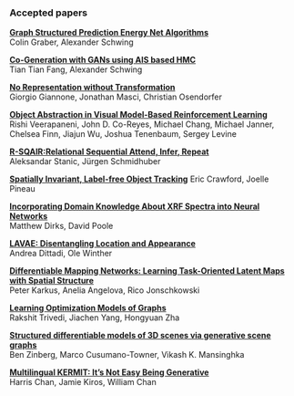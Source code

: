 ### Accepted papers

<a href="/img/PGR001.pdf" class="image fit"><b>Graph Structured Prediction Energy Net Algorithms</b></a>  
Colin Graber, Alexander Schwing

<a href="/img/PGR005.pdf" class="image fit"><b>Co-Generation with GANs using AIS based HMC</b></a>  
Tian Tian Fang, Alexander Schwing

<a href="/img/PGR007.pdf" class="image fit"><b>No Representation without Transformation</b></a>  
Giorgio Giannone, Jonathan Masci, Christian Osendorfer

<a href="/img/PGR008.pdf" class="image fit"><b>Object Abstraction in Visual Model-Based
Reinforcement Learning</b></a>  
Rishi Veerapaneni, John D. Co-Reyes, Michael Chang, Michael Janner, Chelsea Finn, Jiajun Wu, Joshua Tenenbaum, Sergey Levine

<a href="/img/PGR0011.pdf" class="image fit"><b>R-SQAIR:Relational Sequential Attend, Infer, Repeat</b></a>  
Aleksandar Stanic, Jürgen Schmidhuber

<a href="/img/PGR0016.pdf" class="image fit"><b>Spatially Invariant, Label-free Object Tracking</b></a>
Eric Crawford, Joelle Pineau

<a href="/img/PGR0017.pdf" class="image fit"><b>Incorporating Domain Knowledge About XRF
Spectra into Neural Networks</b></a>  
Matthew Dirks, David Poole

<a href="/img/PGR0018.pdf" class="image fit"><b>LAVAE: Disentangling Location and Appearance</b></a>  
Andrea Dittadi, Ole Winther

<a href="/img/PGR0020.pdf" class="image fit"><b>Differentiable Mapping Networks: Learning
Task-Oriented Latent Maps with Spatial Structure</b></a>  
Peter Karkus, Anelia Angelova, Rico Jonschkowski

<a href="/img/PGR0022.pdf" class="image fit"><b>Learning Optimization Models of Graphs</b></a>  
Rakshit Trivedi, Jiachen Yang, Hongyuan Zha

<a href="/img/PGR0025.pdf" class="image fit"><b>Structured differentiable models of 3D scenes via
generative scene graphs</b></a>  
Ben Zinberg, Marco Cusumano-Towner, Vikash K. Mansinghka

<a href="/img/PGR0027.pdf" class="image fit"><b>Multilingual KERMIT:
It’s Not Easy Being Generative</b></a>  
Harris Chan, Jamie Kiros, William Chan


